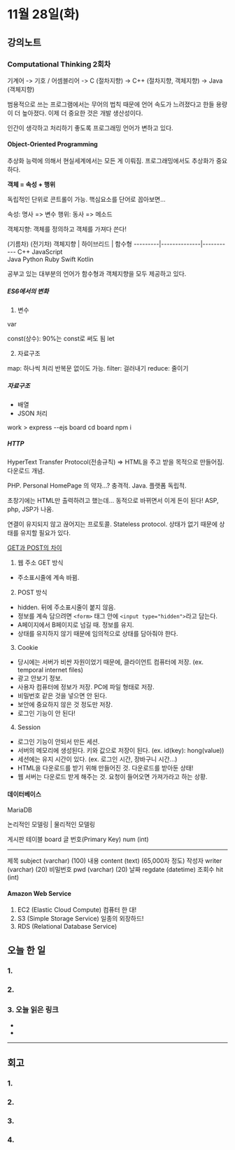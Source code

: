 # 11월 28일(화)

## 강의노트

### Computational Thinking 2회차

기계어 -> 기호 / 어셈블리어 -> C (절차지향) -> C++ (절차지향, 객체지향) -> Java (객체지향)

범용적으로 쓰는 프로그램에서는 무어의 법칙 때문에 언어 속도가 느려졌다고 한들 용량이 더 높아졌다.
이제 더 중요한 것은 개발 생산성이다.

인간이 생각하고 처리하기 좋도록 프로그래밍 언어가 변하고 있다.

#### Object-Oriented Programming

추상화 능력에 의해서 현실세계에서는 모든 게 이뤄짐.
프로그래밍에서도 추상화가 중요하다.

**객체 = 속성 + 행위**

독립적인 단위로 콘트롤이 가능. 핵심요소를 단어로 꼽아보면...

속성: 명사 => 변수
행위: 동사 => 메소드

객체지향: 객체를 정의하고 객체를 가져다 쓴다!

(기름차)                    (전기차)
객체지향    |  하이브리드    |  함수형
---------|--------------|-----------
C++         JavaScript   
Java        Python
            Ruby
            Swift
            Kotlin

공부고 있는 대부분의 언어가 함수형과 객체지향을 모두 제공하고 있다.

##### ES6에서의 변화

1. 변수

var

const(상수): 90%는 const로 써도 됨
let

2. 자료구조

map: 하나씩 처리
반복문 없이도 가능.
filter: 걸러내기
reduce: 줄이기

##### 자료구조

- 배열
- JSON 처리

work > express --ejs board
cd board
npm i

##### HTTP

HyperText Transfer Protocol(전송규칙)
=> HTML을 주고 받을 목적으로 만들어짐. 다운로드 개념.

PHP. Personal HomePage 의 약자...? 충격적.
Java. 플랫폼 독립적.

초창기에는 HTML만 출력하려고 했는데...
동적으로 바뀌면서 이게 돈이 된다!
ASP, php, JSP가 나옴.

연결이 유지되지 않고 끊어지는 프로토콜. Stateless protocol.
상태가 없기 때문에 상태를 유지할 필요가 있다.

[GET과 POST의 차이](https://blog.outsider.ne.kr/312)

1. 웹 주소 GET 방식
- 주소표시줄에 계속 바뀜.
2. POST 방식
- hidden. 뒤에 주소표시줄이 붙지 않음.
- 정보를 계속 담으려면 `<form>` 태그 안에 `<input type="hidden">`라고 담는다.
- A페이지에서 B페이지로 넘길 때. 정보를 유지.
- 상태를 유지하지 않기 때문에 임의적으로 상태를 담아줘야 한다.
3. Cookie
- 당시에는 서버가 비싼 자원이었기 때문에, 클라이언트 컴퓨터에 저장. (ex. temporal internet files)
- 광고 안보기 정보.
- 사용자 컴퓨터에 정보가 저장. PC에 파일 형태로 저장.
- 비밀번호 같은 것을 넣으면 안 된다.
- 보안에 중요하지 않은 것 정도만 저장.
 - 로그인 기능이 안 된다!
4. Session
- 로그인 기능이 안되서 만든 세션. 
- 서버의 메모리에 생성된다. 키와 값으로 저장이 된다. (ex. id(key): hong(value))
- 세션에는 유지 시간이 있다. (ex. 로그인 시간, 장바구니 시간...)
- HTML을 다운로드를 받기 위해 만들어진 것. 다운로드를 받아둔 상태!
- 웹 서버는 다운로드 받게 해주는 것. 요청이 들어오면 가져가라고 하는 상황.

#### 데이터베이스

MariaDB


논리적인 모델링        |       물리적인 모델링

게시판 테이블                 board
글 번호(Primary Key)         num (int)
-------------------      ---------------------
제목                        subject (varchar) (100)
내용                        content (text) (65,000자 정도)
작성자                       writer (varchar) (20)
비밀번호                     pwd (varchar) (20)
날짜                        regdate (datetime)
조회수                       hit (int)

#### Amazon Web Service

1. EC2 (Elastic Cloud Compute)
컴퓨터 한 대!
2. S3 (Simple Storage Service)
일종의 외장하드!
3. RDS (Relational Database Service)


## 오늘 한 일

### 1. 
### 2. 



### 3. 오늘 읽은 링크
- []()
- []()

***

## 회고

### 1. 

### 2. 

### 3. 

### 4. 